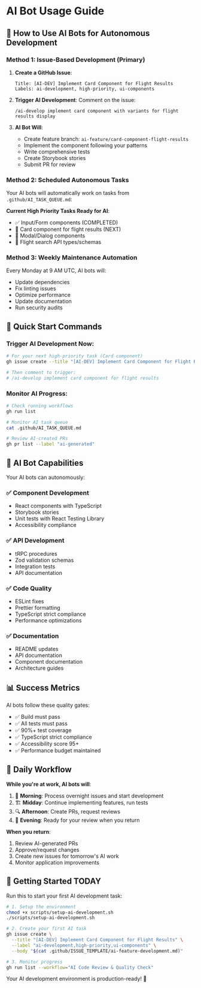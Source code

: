 # AI Bot Usage Guide

## 🤖 How to Use AI Bots for Autonomous Development

### Method 1: Issue-Based Development (Primary)

1. **Create a GitHub Issue**:

   ```
   Title: [AI-DEV] Implement Card Component for Flight Results
   Labels: ai-development, high-priority, ui-components
   ```

2. **Trigger AI Development**:
   Comment on the issue:

   ```
   /ai-develop implement card component with variants for flight results display
   ```

3. **AI Bot Will**:
   - Create feature branch: `ai-feature/card-component-flight-results`
   - Implement the component following your patterns
   - Write comprehensive tests
   - Create Storybook stories
   - Submit PR for review

### Method 2: Scheduled Autonomous Tasks

Your AI bots will automatically work on tasks from `.github/AI_TASK_QUEUE.md`:

**Current High Priority Tasks Ready for AI**:

- ✅ Input/Form components (COMPLETED)
- 🔄 Card component for flight results (NEXT)
- 🔄 Modal/Dialog components
- 🔄 Flight search API types/schemas

### Method 3: Weekly Maintenance Automation

Every Monday at 9 AM UTC, AI bots will:

- Update dependencies
- Fix linting issues
- Optimize performance
- Update documentation
- Run security audits

## 🎯 Quick Start Commands

### Trigger AI Development Now:

```bash
# For your next high-priority task (Card component)
gh issue create --title "[AI-DEV] Implement Card Component for Flight Results" --label "ai-development,high-priority,ui-components" --body "Implement Card component with variants for displaying flight search results. Follow existing Button component patterns and include comprehensive tests."

# Then comment to trigger:
# /ai-develop implement card component for flight results
```

### Monitor AI Progress:

```bash
# Check running workflows
gh run list

# Monitor AI task queue
cat .github/AI_TASK_QUEUE.md

# Review AI-created PRs
gh pr list --label "ai-generated"
```

## 🔧 AI Bot Capabilities

Your AI bots can autonomously:

### ✅ **Component Development**

- React components with TypeScript
- Storybook stories
- Unit tests with React Testing Library
- Accessibility compliance

### ✅ **API Development**

- tRPC procedures
- Zod validation schemas
- Integration tests
- API documentation

### ✅ **Code Quality**

- ESLint fixes
- Prettier formatting
- TypeScript strict compliance
- Performance optimizations

### ✅ **Documentation**

- README updates
- API documentation
- Component documentation
- Architecture guides

## 📊 Success Metrics

AI bots follow these quality gates:

- ✅ Build must pass
- ✅ All tests must pass
- ✅ 90%+ test coverage
- ✅ TypeScript strict compliance
- ✅ Accessibility score 95+
- ✅ Performance budget maintained

## 🔄 Daily Workflow

**While you're at work, AI bots will**:

1. 🌅 **Morning**: Process overnight issues and start development
2. 🏗️ **Midday**: Continue implementing features, run tests
3. 🔍 **Afternoon**: Create PRs, request reviews
4. 🌙 **Evening**: Ready for your review when you return

**When you return**:

1. Review AI-generated PRs
2. Approve/request changes
3. Create new issues for tomorrow's AI work
4. Monitor application improvements

## 🚨 Getting Started TODAY

Run this to start your first AI development task:

```bash
# 1. Setup the environment
chmod +x scripts/setup-ai-development.sh
./scripts/setup-ai-development.sh

# 2. Create your first AI task
gh issue create \
  --title "[AI-DEV] Implement Card Component for Flight Results" \
  --label "ai-development,high-priority,ui-components" \
  --body "$(cat .github/ISSUE_TEMPLATE/ai-feature-development.md)"

# 3. Monitor progress
gh run list --workflow="AI Code Review & Quality Check"
```

Your AI development environment is production-ready! 🚀
